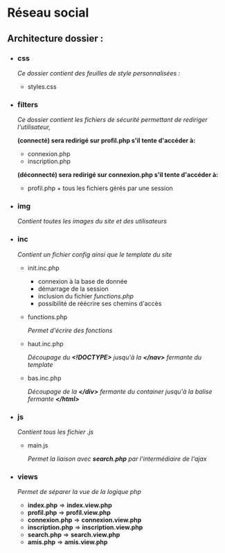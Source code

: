 
Réseau social
=============
Architecture dossier :
------------------------
* ### css

  *Ce dossier contient des feuilles de style personnalisées :*
    * styles.css
  
* ### filters

  *Ce dossier contient les fichiers de sécurité permettant de rediriger l'utilisateur,* 
  
  __(connecté) sera redirigé sur profil.php s'il tente d'accéder à:__
    * connexion.php
    * inscription.php
    
  __(déconnecté) sera redirigé sur connexion.php s'il tente d'accéder à:__
    * profil.php \+ tous les fichiers gérés par une session
    
* ### img

  *Contient toutes les images du site et des utilisateurs*
  
  
* ### inc
  
  *Contient un fichier config ainsi que le template du site*
  
    * init.inc.php
      * connexion à la base de donnée
      * démarrage de la session
      * inclusion du fichier *functions.php*
      * possibilité de réécrire ses chemins d'accès
    
    * functions.php
    
      *Permet d'écrire des fonctions*
      
    * haut.inc.php
    
      *Découpage du __\<\!DOCTYPE\>__ jusqu'à la __\<\/nav\>__ fermante du template*
      
    * bas.inc.php
    
      *Découpage de la __\<\/div\>__ fermante du container jusqu'à la balise fermante __\<\/html\>__*
    
* ### js

  *Contient tous les fichier .js*
  
  * main.js
  
    *Permet la liaison avec __search.php__ par l'intermédiaire de l'ajax*
  
* ### views

  *Permet de séparer la vue de la logique php*
    * __index.php__ => __index.view.php__
    * __profil.php__ => __profil.view.php__
    * __connexion.php__ => __connexion.view.php__
    * __inscription.php__ => __inscription.view.php__
    * __search.php__ => __search.view.php__
    * __amis.php__ => __amis.view.php__
    
